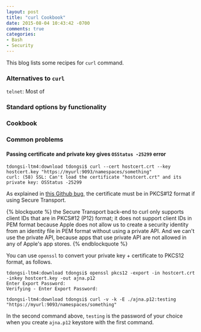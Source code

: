 ```yaml
---
layout: post
title: "curl Cookbook"
date: 2015-08-04 10:43:42 -0700
comments: true
categories:
- Bash 
- Security
---
```


This blog lists some recipes for `curl` command.

### Alternatives to `curl`

`telnet`: Most of

### Standard options by functionality

### Cookbook

### Common problems

#### Passing certificate and private key gives `OSStatus -25299` error

``` plain Error message
tdongsi-ltm4:download tdongsi$ curl --cert hostcert.crt --key hostcert.key "https://myurl:9093/namespaces/something"
curl: (58) SSL: Can't load the certificate "hostcert.crt" and its private key: OSStatus -25299
```

As explained in [this Github bug](https://github.com/curl/curl/issues/283), the certificate must be in PKCS#12 format if using Secure Transport.

{% blockquote %}
the Secure Transport back-end to curl only supports client IDs that are in PKCS#12 (P12) format; it does not support client IDs in PEM format because Apple does not allow us to create a security identity from an identity file in PEM format without using a private API. And we can't use the private API, because apps that use private API are not allowed in any of Apple's app stores.
{% endblockquote %}

You can use `openssl` to convert your private key + certificate to PKCS12 format, as follows.

``` plain Convert to PKCS12 and retry
tdongsi-ltm4:download tdongsi$ openssl pkcs12 -export -in hostcert.crt -inkey hostcert.key -out ajna.p12
Enter Export Password:
Verifying - Enter Export Password:

tdongsi-ltm4:download tdongsi$ curl -v -k -E ./ajna.p12:testing "https://myurl:9093/namespaces/something"
```

In the second command above, `testing` is the password of your choice when you create `ajna.p12` keystore with the first command.

